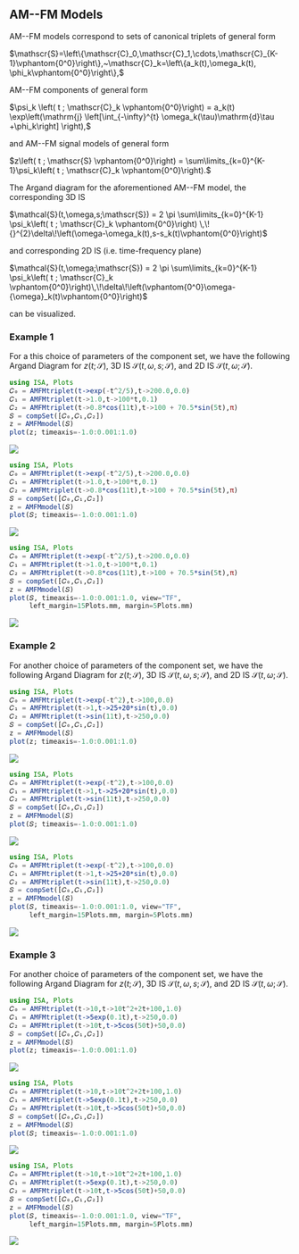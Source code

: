 
## AM--FM Models

AM--FM models correspond to sets of canonical triplets of general form

$\mathscr{S}=\left\{\mathscr{C}_0,\mathscr{C}_1,\cdots,\mathscr{C}_{K-1}\vphantom{0^0}\right\},~\mathscr{C}_k=\left\{a_k(t),\omega_k(t), \phi_k\vphantom{0^0}\right\},$

AM--FM components of general form

$\psi_k \left( t ; \mathscr{C}_k \vphantom{0^0}\right) = a_k(t) \exp\left(\mathrm{j} \left[\int_{-\infty}^{t} \omega_k(\tau)\mathrm{d}\tau +\phi_k\right] \right),$

and AM--FM signal models of general form

$z\left( t ; \mathscr{S} \vphantom{0^0}\right)  = \sum\limits_{k=0}^{K-1}\psi_k\left( t ; \mathscr{C}_k \vphantom{0^0}\right).$

The Argand diagram for the aforementioned AM--FM model, the corresponding 3D IS

$\mathcal{S}(t,\omega,s;\mathscr{S}) = 2 \pi \sum\limits_{k=0}^{K-1} \psi_k\left( t ; \mathscr{C}_k \vphantom{0^0}\right) \,\!{}^{2}\delta\!\left(\omega-\omega_k(t),s-s_k(t)\vphantom{0^0}\right)$

and corresponding 2D IS (i.e. time-frequency plane)

$\mathcal{S}(t,\omega;\mathscr{S})  =  2 \pi \sum\limits_{k=0}^{K-1} \psi_k\left( t ; \mathscr{C}_k \vphantom{0^0}\right)\,\!\delta\!\left(\vphantom{0^0}\omega-{\omega}_k(t)\vphantom{0^0}\right)$

can be visualized.


### Example 1
For a this choice of parameters of the component set, we have the following Argand Diagram for $z(t;\mathscr{S})$, 3D IS $\mathcal{S}(t,\omega,s;\mathscr{S})$, and 2D IS $\mathcal{S}(t,\omega;\mathscr{S})$.

```julia
using ISA, Plots
𝐶₀ = AMFMtriplet(t->exp(-t^2/5),t->200.0,0.0)
𝐶₁ = AMFMtriplet(t->1.0,t->100*t,0.1)
𝐶₂ = AMFMtriplet(t->0.8*cos(11t),t->100 + 70.5*sin(5t),π)
𝑆 = compSet([𝐶₀,𝐶₁,𝐶₂])
z = AMFMmodel(𝑆)
plot(z; timeaxis=-1.0:0.001:1.0)
```
![](https://raw.githubusercontent.com/NMSU-ISA/ISA/master/docs/src/assets/IS_exAMFMmodel1.png)

```julia
using ISA, Plots
𝐶₀ = AMFMtriplet(t->exp(-t^2/5),t->200.0,0.0)
𝐶₁ = AMFMtriplet(t->1.0,t->100*t,0.1)
𝐶₂ = AMFMtriplet(t->0.8*cos(11t),t->100 + 70.5*sin(5t),π)
𝑆 = compSet([𝐶₀,𝐶₁,𝐶₂])
z = AMFMmodel(𝑆)
plot(𝑆; timeaxis=-1.0:0.001:1.0)
```
![](https://raw.githubusercontent.com/NMSU-ISA/ISA/master/docs/src/assets/IS_exAMFMmodel2.png)

```julia
using ISA, Plots
𝐶₀ = AMFMtriplet(t->exp(-t^2/5),t->200.0,0.0)
𝐶₁ = AMFMtriplet(t->1.0,t->100*t,0.1)
𝐶₂ = AMFMtriplet(t->0.8*cos(11t),t->100 + 70.5*sin(5t),π)
𝑆 = compSet([𝐶₀,𝐶₁,𝐶₂])
z = AMFMmodel(𝑆)
plot(𝑆, timeaxis=-1.0:0.001:1.0, view="TF",
     left_margin=15Plots.mm, margin=5Plots.mm)
```
![](https://raw.githubusercontent.com/NMSU-ISA/ISA/master/docs/src/assets/IS_exAMFMmodel3.png)

### Example 2

For another choice of parameters of the component set, we have the following Argand Diagram for $z(t;\mathscr{S})$, 3D IS $\mathcal{S}(t,\omega,s;\mathscr{S})$, and 2D IS $\mathcal{S}(t,\omega;\mathscr{S})$.

```julia
using ISA, Plots
𝐶₀ = AMFMtriplet(t->exp(-t^2),t->100,0.0)
𝐶₁ = AMFMtriplet(t->1,t->25+20*sin(t),0.0)
𝐶₂ = AMFMtriplet(t->sin(11t),t->250,0.0)
𝑆 = compSet([𝐶₀,𝐶₁,𝐶₂])
z = AMFMmodel(𝑆)
plot(z; timeaxis=-1.0:0.001:1.0)
```
![](https://raw.githubusercontent.com/NMSU-ISA/ISA/master/docs/src/assets/IS_exAMFMmodel4.png)

```julia
using ISA, Plots
𝐶₀ = AMFMtriplet(t->exp(-t^2),t->100,0.0)
𝐶₁ = AMFMtriplet(t->1,t->25+20*sin(t),0.0)
𝐶₂ = AMFMtriplet(t->sin(11t),t->250,0.0)
𝑆 = compSet([𝐶₀,𝐶₁,𝐶₂])
z = AMFMmodel(𝑆)
plot(𝑆; timeaxis=-1.0:0.001:1.0)
```
![](https://raw.githubusercontent.com/NMSU-ISA/ISA/master/docs/src/assets/IS_exAMFMmodel5.png)

```julia
using ISA, Plots
𝐶₀ = AMFMtriplet(t->exp(-t^2),t->100,0.0)
𝐶₁ = AMFMtriplet(t->1,t->25+20*sin(t),0.0)
𝐶₂ = AMFMtriplet(t->sin(11t),t->250,0.0)
𝑆 = compSet([𝐶₀,𝐶₁,𝐶₂])
z = AMFMmodel(𝑆)
plot(𝑆, timeaxis=-1.0:0.001:1.0, view="TF",
     left_margin=15Plots.mm, margin=5Plots.mm)
```
![](https://raw.githubusercontent.com/NMSU-ISA/ISA/master/docs/src/assets/IS_exAMFMmodel6.png)


### Example 3
For another choice of parameters of the component set, we have the following Argand Diagram for $z(t;\mathscr{S})$, 3D IS $\mathcal{S}(t,\omega,s;\mathscr{S})$, and 2D IS $\mathcal{S}(t,\omega;\mathscr{S})$.

```julia
using ISA, Plots
𝐶₀ = AMFMtriplet(t->10,t->10t^2+2t+100,1.0)
𝐶₁ = AMFMtriplet(t->5exp(0.1t),t->250,0.0)
𝐶₂ = AMFMtriplet(t->10t,t->5cos(50t)+50,0.0)
𝑆 = compSet([𝐶₀,𝐶₁,𝐶₂])
z = AMFMmodel(𝑆)
plot(z; timeaxis=-1.0:0.001:1.0)
```
![](https://raw.githubusercontent.com/NMSU-ISA/ISA/master/docs/src/assets/IS_exAMFMmodel7.png)

```julia
using ISA, Plots
𝐶₀ = AMFMtriplet(t->10,t->10t^2+2t+100,1.0)
𝐶₁ = AMFMtriplet(t->5exp(0.1t),t->250,0.0)
𝐶₂ = AMFMtriplet(t->10t,t->5cos(50t)+50,0.0)
𝑆 = compSet([𝐶₀,𝐶₁,𝐶₂])
z = AMFMmodel(𝑆)
plot(𝑆; timeaxis=-1.0:0.001:1.0)
```
![](https://raw.githubusercontent.com/NMSU-ISA/ISA/master/docs/src/assets/IS_exAMFMmodel8.png)

```julia
using ISA, Plots
𝐶₀ = AMFMtriplet(t->10,t->10t^2+2t+100,1.0)
𝐶₁ = AMFMtriplet(t->5exp(0.1t),t->250,0.0)
𝐶₂ = AMFMtriplet(t->10t,t->5cos(50t)+50,0.0)
𝑆 = compSet([𝐶₀,𝐶₁,𝐶₂])
z = AMFMmodel(𝑆)
plot(𝑆, timeaxis=-1.0:0.001:1.0, view="TF",
     left_margin=15Plots.mm, margin=5Plots.mm)
```
![](https://raw.githubusercontent.com/NMSU-ISA/ISA/master/docs/src/assets/IS_exAMFMmodel9.png)
